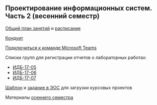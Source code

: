 ## Проектирование информационных систем. Часть 2 (весенний семестр)

[Общий план занятий](https://github.com/stankin/design-part-2/wiki) и [расписание](https://docs.google.com/spreadsheets/d/1bxWY2vlOQvWt1nJIHylfQdzgs2arr47veVV95jPzZGc/edit#gid=1944451846)

[Кондуит](https://docs.google.com/spreadsheets/d/1S-rfd-MDAIvzSs0xyZ0GX2iUlXvwZ2qsqHYdPnepMwI/edit#gid=1451005473)

[Подключиться к команде Microsoft Teams](https://teams.microsoft.com/l/team/19%3a4011af9a3cad4d82949dba954d97d0ed%40thread.tacv2/conversations?groupId=40d8d1fd-7b7c-40b1-ac1c-db8db48857ec&tenantId=fc6821dc-cc93-4bf0-bdd7-a278d6dba3ea)

Списки групп для регистрации отчетов о лабораторных работах: 
* [ИДБ-17-05](https://github.com/stankin/design-part-2/wiki/list-idb-17-05) 
* [ИДБ-17-06](https://github.com/stankin/design-part-2/wiki/list-idb-17-06) 
* [ИДБ-17-07](https://github.com/stankin/design-part-2/wiki/list-idb-17-07)

[Шаблон](https://github.com/stankin/design-part-2/wiki/cp-template) и [задание в ЭОС](https://edu.stankin.ru/mod/assign/view.php?id=105070) для загрузки курсовых проектов

Материалы [осеннего семестра](https://github.com/stankin/design-part-1)

